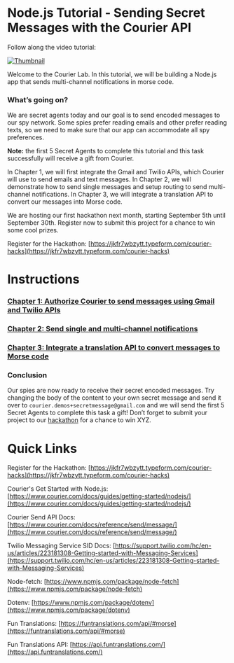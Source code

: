 # Node.js Tutorial - Sending Secret Messages with the Courier API

Follow along the video tutorial:

[![Thumbnail](https://user-images.githubusercontent.com/28051494/186563254-e7a504a9-fce3-45bf-a2a0-9d1386203890.png)](https://youtu.be/6W2rIyUdmas)

Welcome to the Courier Lab. In this tutorial, we will be building a Node.js app that sends multi-channel notifications in morse code.

### What’s going on?

We are secret agents today and our goal is to send encoded messages to our spy network. Some spies prefer reading emails and other prefer reading texts, so we need to make sure that our app can accommodate all spy preferences.

**Note:** the first 5 Secret Agents to complete this tutorial and this task successfully will receive a gift from Courier.

In Chapter 1, we will first integrate the Gmail and Twilio APIs, which Courier will use to send emails and text messages. In Chapter 2, we will demonstrate how to send single messages and setup routing to send multi-channel notifications. In Chapter 3, we will integrate a translation API to convert our messages into Morse code.

We are hosting our first hackathon next month, starting September 5th until September 30th. Register now to submit this project for a chance to win some cool prizes.

Register for the Hackathon: [https://jkfr7wbzytt.typeform.com/courier-hacks](https://jkfr7wbzytt.typeform.com/courier-hacks)

# Instructions

### [Chapter 1: Authorize Courier to send messages using Gmail and Twilio APIs](Chapter1.md)

### [Chapter 2: Send single and multi-channel notifications](Chapter2.md)

### [Chapter 3: Integrate a translation API to convert messages to Morse code](Chapter3.md)

### Conclusion

Our spies are now ready to receive their secret encoded messages. Try changing the body of the content to your own secret message and send it over to `courier.demos+secretmessage@gmail.com` and we will send the first 5 Secret Agents to complete this task a gift! Don’t forget to submit your project to our [hackathon](https://jkfr7wbzytt.typeform.com/courier-hacks) for a chance to win XYZ.

# Quick Links

Register for the Hackathon: [https://jkfr7wbzytt.typeform.com/courier-hacks](https://jkfr7wbzytt.typeform.com/courier-hacks)

Courier's Get Started with Node.js: [https://www.courier.com/docs/guides/getting-started/nodejs/](https://www.courier.com/docs/guides/getting-started/nodejs/)

Courier Send API Docs: [https://www.courier.com/docs/reference/send/message/](https://www.courier.com/docs/reference/send/message/)

Twilio Messaging Service SID Docs: [https://support.twilio.com/hc/en-us/articles/223181308-Getting-started-with-Messaging-Services](https://support.twilio.com/hc/en-us/articles/223181308-Getting-started-with-Messaging-Services)

Node-fetch: [https://www.npmjs.com/package/node-fetch](https://www.npmjs.com/package/node-fetch)

Dotenv: [https://www.npmjs.com/package/dotenv](https://www.npmjs.com/package/dotenv)

Fun Translations: [https://funtranslations.com/api/#morse](https://funtranslations.com/api/#morse)

Fun Translations API: [https://api.funtranslations.com/](https://api.funtranslations.com/)